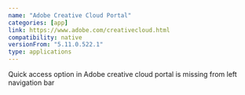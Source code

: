 ```yaml
---
name: "Adobe Creative Cloud Portal"
categories: [app]
link: https://www.adobe.com/creativecloud.html
compatibility: native
versionFrom: "5.11.0.522.1"
type: applications
---
```


Quick access option in Adobe creative cloud portal is missing from left navigation bar